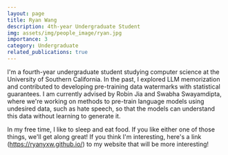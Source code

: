 ```yaml
---
layout: page
title: Ryan Wang
description: 4th-year Undergraduate Student
img: assets/img/people_image/ryan.jpg
importance: 3
category: Undergraduate
related_publications: true
---
```




I'm a fourth-year undergraduate student studying computer science at the University of Southern California. In the past, I explored LLM memorization and contributed to developing pre-training data watermarks with statistical guarantees. I am currently advised by Robin Jia and Swabha Swayamdipta, where we're working on methods to pre-train language models using undesired data, such as hate speech, so that the models can understand this data without learning to generate it.

In my free time, I like to sleep and eat food. If you like either one of those things, we'll get along great!
If you think I'm interesting, here's a link (https://ryanyxw.github.io/) to my website that will be more interesting!